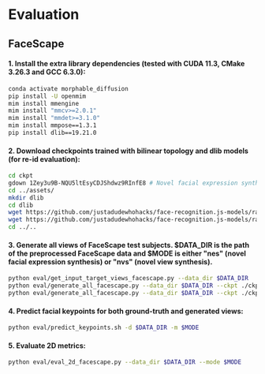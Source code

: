 
# Evaluation
## FaceScape

#### 1. Install the extra library dependencies (tested with CUDA 11.3, CMake 3.26.3 and GCC 6.3.0):
```bash
conda activate morphable_diffusion
pip install -U openmim
mim install mmengine
mim install "mmcv>=2.0.1" 
mim install "mmdet>=3.1.0"
mim install mmpose==1.3.1
pip install dlib==19.21.0
```

#### 2. Download checkpoints trained with bilinear topology and dlib models (for re-id evaluation):
```bash
cd ckpt
gdown 1Zey3u9B-NQU5ltEsyCDJShdwz9RInfE8 # Novel facial expression synthesis model
cd ../assets/
mkdir dlib
cd dlib
wget https://github.com/justadudewhohacks/face-recognition.js-models/raw/master/models/shape_predictor_5_face_landmarks.dat
wget https://github.com/justadudewhohacks/face-recognition.js-models/raw/master/models/dlib_face_recognition_resnet_model_v1.dat
cd ../..
```

#### 3. Generate all views of FaceScape test subjects. $DATA_DIR is the path of the preprocessed FaceScape data and $MODE is either "nes" (novel facial expression synthesis) or "nvs" (novel view synthesis).
```bash
python eval/get_input_target_views_facescape.py --data_dir $DATA_DIR
python eval/generate_all_facescape.py --data_dir $DATA_DIR --ckpt ./ckpt/facescape_bilinear_novel_exp.ckpt --mode $MODE --output_dir ./eval/facescape_bilinear_nes_output # for novel expression synthesis
python eval/generate_all_facescape.py --data_dir $DATA_DIR --ckpt ./ckpt/facescape_bilinear_novel_view.ckpt --mode $MODE --output_dir ./eval/facescape_bilinear_nvs_output # for novel view synthesis
```

#### 4. Predict facial keypoints for both ground-truth and generated views:
```bash
python eval/predict_keypoints.sh -d $DATA_DIR -m $MODE
```

#### 5. Evaluate 2D metrics:
```bash
python eval/eval_2d_facescape.py --data_dir $DATA_DIR --mode $MODE
```
